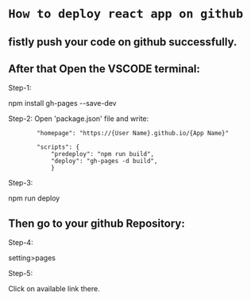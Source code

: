 # `How to deploy react app on github`

## fistly push your code on github successfully.

## After that Open the VSCODE terminal:

Step-1:

npm install gh-pages --save-dev

Step-2:  Open 'package.json' file and write:

            "homepage": "https://{User Name}.github.io/{App Name}"
            
            "scripts": {
                "predeploy": "npm run build",
                "deploy": "gh-pages -d build",
                }
            
Step-3:

npm run deploy

## Then go to your github Repository:
Step-4:

setting>pages

Step-5:

Click on available link there.

